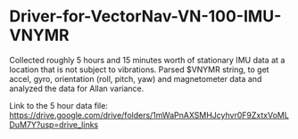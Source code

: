 # Driver-for-VectorNav-VN-100-IMU-VNYMR
Collected roughly 5 hours and 15 minutes worth of stationary IMU data at a location that is not subject to vibrations. Parsed $VNYMR string, to get accel, gyro, orientation (roll, pitch, yaw) and magnetometer data and analyzed the data for Allan variance.


Link to the 5 hour data file: https://drive.google.com/drive/folders/1mWaPnAXSMHJcyhvr0F9ZxtxVoMLDuM7Y?usp=drive_links
